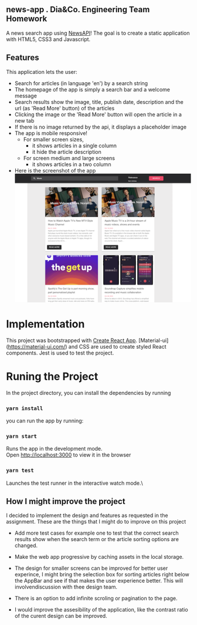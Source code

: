 ## news-app .  Dia&Co. Engineering Team Homework
 A news search app using [NewsAPI](https://newsapi.org)! The goal is to create a static application with HTML5, CSS3 and Javascript. 

 ## Features
  This application lets the user:
  - Search for articles (in language 'en') by a search string 
  - The homepage of the app is simply a search bar and a welcome message
  - Search results show the image, title, publish date, description and the url (as 'Read More' button) of the articles
  - Clicking the image or the 'Read More' button will open the article in a new tab 
  - If  there is no image returned by the api, it displays a placeholder image
  - The app is mobile responsive! 
     - For smaller screen sizes,
        -  it shows articles in a single column 
        -  it hide the article description
     - For screen medium and large screens
        -  it shows articles in a two column   
  - Here is the screenshot of the app
   ![With Search Results](ScreenShot.png)

# Implementation
This project was bootstrapped with [Create React App](https://github.com/facebook/create-react-app).
 [Material-ui] (https://material-ui.com/) and CSS are used to create styled React components. 
 Jest is used to test the project.

# Runing the Project

In the project directory, you can install the dependencies by running

### `yarn install`

you can run the app by running:

### `yarn start`

Runs the app in the development mode.\
Open [http://localhost:3000](http://localhost:3000) to view it in the browser

### `yarn test`

Launches the test runner in the interactive watch mode.\

## How I might improve the project
I decided to implement the design and features as requested in the assignment.
These are the things that I might do to improve on this project

- Add more test cases  for example one to test that the correct search results show when the search term or the article sorting options are changed.

- Make the web app progressive by caching assets in the local storage.

- The design for smaller screens can be improved for better user experince, I might bring the selection box for sorting articles right below the AppBar and see if that makes the user experience better. This will involvendiscussion with thee design team.

- There is an option to add infinite scroling or pagination to the page.

- I would improve the assesibility of the application, like the contrast ratio of the  curent design can be improved.